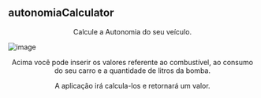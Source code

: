 ## autonomiaCalculator
<p align="center">Calcule a Autonomia do seu veículo.</p>

![image](https://user-images.githubusercontent.com/51215549/110195161-1535db80-7e1b-11eb-8f5f-61b114cf0099.png)

<p align="center">Acima você pode inserir os valores referente ao combustível, ao consumo do seu carro e a quantidade de litros da bomba.</p>
<p align="center"> A aplicação irá calcula-los e retornará um valor.</p>


